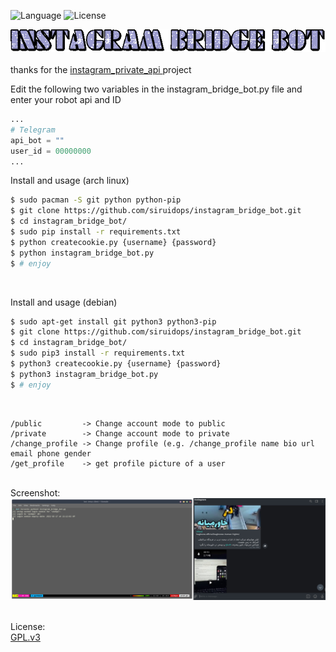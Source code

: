
![Language](http://img.shields.io/:language-Python-red.svg?style=flat-square) ![License](http://img.shields.io/:license-GPL-blue.svg?style=flat-square)
<br />
<div align="center">
	<img src="https://github.com/siruidops/instagram_bridge_bot/raw/master/images/text.gif">
</div>
<br />
thanks for the <a href="https://github.com/ping/instagram_private_api">instagram_private_api </a> project

Edit the following two variables in the instagram_bridge_bot.py file and enter your robot api and ID

```python
...
# Telegram
api_bot = ""
user_id = 00000000 
...
```


Install and usage (arch linux)
```bash
$ sudo pacman -S git python python-pip
$ git clone https://github.com/siruidops/instagram_bridge_bot.git
$ cd instagram_bridge_bot/
$ sudo pip install -r requirements.txt
$ python createcookie.py {username} {password}
$ python instagram_bridge_bot.py
$ # enjoy
```
<br />

Install and usage (debian)
```bash
$ sudo apt-get install git python3 python3-pip
$ git clone https://github.com/siruidops/instagram_bridge_bot.git
$ cd instagram_bridge_bot/
$ sudo pip3 install -r requirements.txt
$ python3 createcookie.py {username} {password}
$ python3 instagram_bridge_bot.py
$ # enjoy
```
<br />

```text
/public         -> Change account mode to public
/private        -> Change account mode to private
/change_profile -> Change profile (e.g. /change_profile name bio url email phone gender
/get_profile    -> get profile picture of a user
```

<br />
Screenshot:
<div align="center">
	<img src="https://github.com/siruidops/instagram_bridge_bot/raw/master/images/1.jpg">
	
</div>

<br />

License:
	<br /><a href="https://raw.githubusercontent.com/siruidops/instagram_bridge_bot/raw/LICENSE">     GPL.v3</a>









